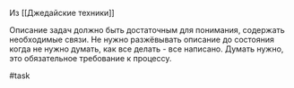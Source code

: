 Из [[Джедайские техники]]

Описание задач должно быть достаточным для понимания, содержать необходимые связи. 
Не нужно разжёвывать описание до состояния когда не нужно думать, как все делать - все написано. Думать нужно, это обязательное требование к процессу.

#task